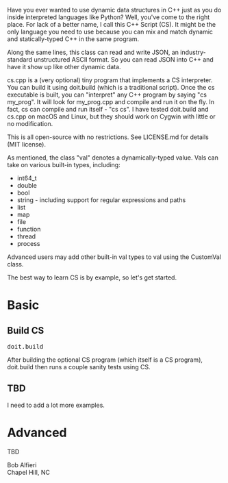 <p>
Have you ever wanted to use dynamic data structures in C++ just as you
do inside interpreted languages like Python? Well, you've come to the right place.
For lack of a better name, I call this C++ Script (CS). It might be the
only language you need to use because you can mix and match
dynamic and statically-typed C++ in the same program. 

<p>
Along the same lines, this class can read and write JSON, an industry-standard
unstructured ASCII format. So you can read JSON into C++ and have it show
up like other dynamic data. 

<p>
cs.cpp is a (very optional) tiny program that implements a CS interpreter. You can build it using doit.build (which is a traditional script).
Once the cs executable is built, you can "interpret" any C++ program by saying "cs my_prog". It will look for my_prog.cpp and compile and
run it on the fly. In fact, cs can compile and run itself - "cs cs". I have tested doit.build and cs.cpp on macOS and Linux, but they should
work on Cygwin with little or no modification.

<p>
This is all open-source with no restrictions. See LICENSE.md for details (MIT license).
</p>

<p>
As mentioned, the class "val" denotes a dynamically-typed value.  Vals can take on 
various built-in types, including:</p>
<ul>
<li>int64_t
<li>double 
<li>bool
<li>string - including support for regular expressions and paths
<li>list
<li>map
<li>file
<li>function
<li>thread
<li>process
</ul>

<p>
Advanced users may add other built-in val types to val using the CustomVal class.
</p>

<p>
The best way to learn CS is by example, so let's get started.
</p>

<h1>Basic</h1>

<h2>Build CS</h2>

<pre>
doit.build
</pre>

<p>
After building the optional CS program (which itself is a CS program), doit.build then runs a couple sanity tests using CS.</p>
</p>

<h2>TBD</h2>

I need to add a lot more examples.

<h1>Advanced</h1>

TBD

<p>
Bob Alfieri<br>
Chapel Hill, NC
</p>
